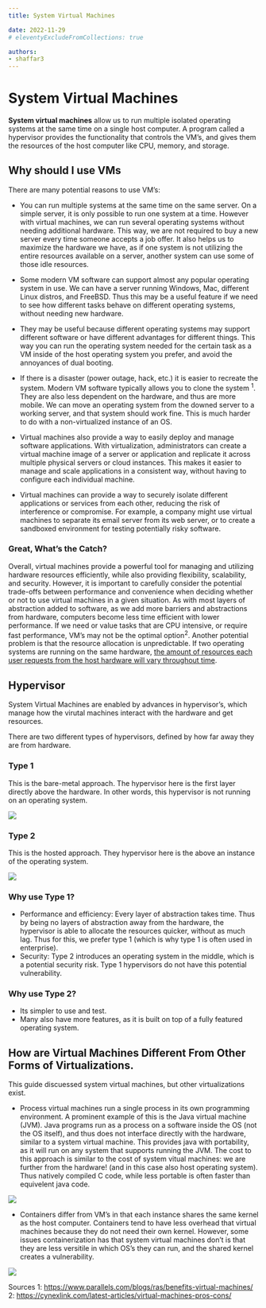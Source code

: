 ```yaml
---
title: System Virtual Machines

date: 2022-11-29
# eleventyExcludeFromCollections: true

authors:
- shaffar3
---
```


# System Virtual Machines

**System virtual machines** allow us to run multiple isolated operating systems at the same time on a single host computer. A program called a hypervisor provides the functionality that controls the VM’s, and gives them the resources of the host computer like CPU, memory, and storage. 


## Why should I use VMs

There are many potential reasons to use VM’s:

- You can run multiple systems at the same time on the same server. On a simple server, it is only possible to run one system at a time. However with virtual machines, we can run several operating systems without needing additional hardware. This way, we are not required to buy a new server every time someone accepts a job offer. It also helps us to maximize the hardware we have, as if one system is not utilizing the entire resources available on a server, another system can use some of those idle resources.

- Some modern VM software can support almost any popular operating system in use. We can have a server running Windows, Mac, different Linux distros, and FreeBSD. Thus this may be a useful feature if we need to see how different tasks behave on different operating systems, without needing new hardware.

- They may be useful because different operating systems may support different software or have different advantages for different things. This way you can run the operating system needed for the certain task as a VM inside of the host operating system you prefer, and avoid the annoyances of dual booting.

-  If there is a disaster (power outage, hack, etc.) it is easier to recreate the system. Modern VM software typically allows you to clone the system <sup>1</sup>. They are also less dependent on the hardware, and thus are more mobile. We can move an operating system from the downed server to a working server, and that system should work fine. This is much harder to do with a non-virtualized instance of an OS.

- Virtual machines also provide a way to easily deploy and manage software applications. With virtualization, administrators can create a virtual machine image of a server or application and replicate it across multiple physical servers or cloud instances. This makes it easier to manage and scale applications in a consistent way, without having to configure each individual machine.

- Virtual machines can provide a way to securely isolate different applications or services from each other, reducing the risk of interference or compromise. For example, a company might use virtual machines to separate its email server from its web server, or to create a sandboxed environment for testing potentially risky software.




### Great, What’s the Catch?
Overall, virtual machines provide a powerful tool for managing and utilizing hardware resources efficiently, while also providing flexibility, scalability, and security. However, it is important to carefully consider the potential trade-offs between performance and convenience when deciding whether or not to use virtual machines in a given situation. As with most layers of abstraction added to software, as we add more barriers and abstractions from hardware, computers become less time efficient with lower performance. If we need or value tasks that are CPU intensive, or require fast performance, VM’s may not be the optimal option<sup>2</sup>. 
Another potential problem is that the resource allocation is unpredictable. If two operating systems are running on the same hardware, [the amount of resources each user requests from the host hardware will vary throughout time](https://en.wikipedia.org/wiki/Temporal_isolation_among_virtual_machines).

## Hypervisor

System Virtual Machines are enabled by advances in hypervisor’s, which manage how the virutal machines interact with the hardware and get resources. 

There are two different types of hypervisors, defined by how far away they are from hardware. 

### Type 1
This is the bare-metal approach. The hypervisor here is the first layer directly above the hardware. In other words, this hypervisor is not running on an operating system.

<img src="../static/virtual-machines/type1.png"></img>


### Type 2
This is the hosted approach. They hypervisor here is the above an instance of the operating system. 

<img src="../static/virtual-machines/type2.png"></img>


### Why use Type 1?
- Performance and efficiency: Every layer of abstraction takes time. Thus by being no layers of abstraction away from the hardware, the hypervisor is able to allocate the resources quicker, without as much lag. Thus for this, we prefer type 1 (which is why type 1 is often used in enterprise). 
- Security: Type 2 introduces an operating system in the middle, which is a potential security risk. Type 1 hypervisors do not have this potential vulnerability.

### Why use Type 2?
- Its simpler to use and test.
- Many also have more features, as it is built on top of a fully featured operating system.

## How are Virtual Machines Different From Other Forms of Virtualizations. 

This guide discuessed system virtual machines, but other virtualizations exist. 

- Process virtual machines run a single process in its own programming environment. A prominent example of this is the Java virtual machine (JVM). Java programs run as a process on a software inside the OS (not the OS itself), and thus does not interface directly with the hardware, similar to a system virtual machine. This provides java with portability, as it will run on any system that supports running the JVM. The cost to this approach is similar to the cost of system vitual machines: we are further from the hardware! (and in this case also host operating system). Thus natively compiled C code, while less portable is often faster than equivelent java code. 

<img src="../static/virtual-machines/jvm.png"></img>

- Containers differ from VM’s in that each instance shares the same kernel as the host computer. Containers tend to have less overhead that virtual machines because they do not need their own kernel. However, some issues containerization has that system virtual machines don’t is that they are less versitile in which OS’s they can run, and the shared kernel creates a vulnerability. 

<img src="../static/virtual-machines/docker.png"></img>

Sources
1: https://www.parallels.com/blogs/ras/benefits-virtual-machines/
2: https://cynexlink.com/latest-articles/virtual-machines-pros-cons/